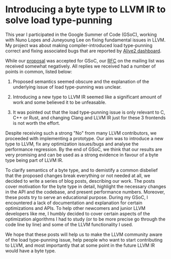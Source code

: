 # Introducing a byte type to LLVM IR to solve load type-punning

This year I participated in the Google Summer of Code (GSoC), working with Nuno
Lopes and Juneyoung Lee on fixing fundamental issues in LLVM. My project was
about making compiler-introduced load type-punning correct and fixing associated
bugs that are reported by [Alive2 dashboard][alive2-dashboard].

While our [proposal][proposal] was accepted for GSoC, our [RFC][rfc] on the
mailing list was received somewhat negatively. All replies we received had a
number of points in common, listed below:

   1. Proposed semantics seemed obscure and the explanation of the underlying
   issue of load type-punning was unclear.

   2. Introducing a new type to LLVM IR seemed like a significant amount of work
   and some believed it to be unfeasable.

   3. It was pointed out that the load type-punning issue is only relevant to C,
   C++ or Rust, and changing Clang and LLVM IR just for these 3 frontends is not
   worth the effort.

Despite receiving such a strong "No" from many LLVM contributors, we proceeded
with implementing a prototype. Our aim was to introduce a new type to LLVM, fix
any optimization issues/bugs and analyse the performance regression. By the end
of GSoC, we think that our results are very promising and can be used as a strong
evidence in favour of a byte type being part of LLVM IR.

To clarify semantics of a byte type, and to demistify a common disbelief that the
proposed changes break everything or not needed at all, we decided to write a
series of blog posts, describing our work. The posts cover motivation for the
byte type in detail, highlight the necessary changes in the API and the codebase,
and present performance numbers. Moreover, these posts try to serve an
educational purpose. During my GSoC, I encountered a lack of documentation
and explanation for certain optimizations and APIs. To help other newcomers and
junior LLVM developers like me, I humbly decided to cover certain aspects of the
optimization algorithms I had to study (or to be more precise go through the code
line by line) and some of the LLVM functionality I used.

We hope that these posts will help us to make the LLVM community aware of the
load type-punning issue, help people who want to start contributing to LLVM, and
most importantly that at some point in the future LLVM IR would have a byte type.

[alive2-dashboard]: https://web.ist.utl.pt/nuno.lopes/alive2/
[proposal]: https://docs.google.com/document/d/1C6WLgoqoDJCTTSFGK01X8sR2sEccXV5JMabvTHlpOGE/edit?usp=sharing
[rfc]: https://lists.llvm.org/pipermail/llvm-dev/2021-June/150883.html

